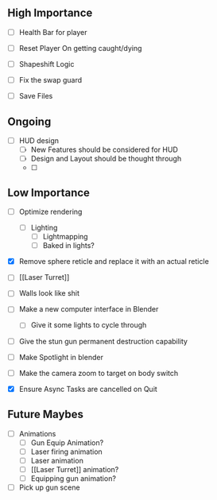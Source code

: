 
## High Importance
- [ ] Health Bar for player
- [ ] Reset Player On getting caught/dying
- [ ] Shapeshift Logic 
- [ ] Fix the swap guard 
- [ ] Save Files


## Ongoing
- [ ] HUD design 
	- [ ] New Features should be considered for HUD
	- [ ] Design and Layout should be thought through
	- [ ] 


## Low Importance
- [ ] Optimize rendering
	- [ ] Lighting
		- [ ] Lightmapping
		- [ ] Baked in lights?

- [x] Remove sphere reticle and replace it with an actual reticle

- [ ] [[Laser Turret]] 
- [ ] Walls look like shit
- [ ] Make a new computer interface in Blender
	- [ ] Give it some lights to cycle through
- [ ] Give the stun gun permanent destruction capability
- [ ] Make Spotlight in blender
- [ ] Make the camera zoom to target on body switch
- [x] Ensure Async Tasks are cancelled on Quit

## Future Maybes
- [ ] Animations
	- [ ] Gun Equip Animation?
	- [ ] Laser firing animation
	- [ ] Laser animation
	- [ ] [[Laser Turret]] animation?
	- [ ] Equipping gun animation?
- [ ] Pick up gun scene
